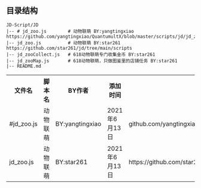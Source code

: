 ##  目录结构
    JD-Script/JD
    |-- # jd_zoo.js        # 动物联萌 BY:yangtingxiao  https://github.com/yangtingxiao/QuantumultX/blob/master/scripts/jd/jd_zoo.js                           
    |-- jd_zoo.js          # 动物联萌 BY:star261       https://github.com/star261/jd/tree/main/scripts
    |-- jd_zooCollect.js   # 618动物联萌专门收集金币 BY:star261
    |-- jd_zooMap.js       # 618动物联萌，只做图鉴里的店铺任务 BY:star261
    |-- README.md

<div>
    <table border="0">
	  <tr>
	    <th>文件名</th>
	    <th>脚本名</th>
	    <th>BY作者</th>
	    <th>添加时间</th>
			<th>链接</th>
	  </tr>
	  <tr>
	    <td>#jd_zoo.js</td>
	    <td>动物联萌</td>
		  <td>BY:yangtingxiao</td>
			<td>2021年6月13日</td>
		  <td>github.com/yangtingxiao/QuantumultX/blob/master/scripts/jd/jd_zoo.js</td>
	  </tr>
          <tr>
	  <td>jd_zoo.js</td>
	  <td>动物联萌</td>
		<td>BY:star261</td>
		<td>2021年6月13日</td>
		<td>https://github.com/star261/jd/tree/main/scripts</td>
	  </tr>
    </table>
</div>
